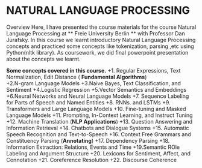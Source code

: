 # NATURAL LANGUAGE PROCESSING
Overview Here, I have presented the course materials  for the course Natural Language Processing at ** Freie University Berlin ** with Professor Dan Jurafsky. In this course we learnt introductory Natural Language Processing concepts and practiced some concepts like tokenization, parsing ,etc using Python(nltk library). As coursework, we did final powerpoint presentation about the concepts we learnt.

**Some concepts covered in this course.**
+1. Regular Expressions, Text Normalization, Edit Distance ( **Fundamental Algorithms**) <br />
+2.N-gram Language Models
+3.Naive Bayes, Text Classification, and Sentiment
+4.Logistic Regression
+5.Vector Semantics and Embeddings
+6.Neural Networks and Neural Language Models
+7. Sequence Labeling for Parts of Speech and Named Entities
+8. RNNs. and LSTMs
+9. Transformers and Large Language Models
+10. Fine-tuning and Masked Language Models
+11. Prompting, In-Context Learning, and Instruct Tuning
+12.  Machine Translation (**NLP Applications**)
+13. Question Answering and Information Retrieval
+14. Chatbots and Dialogue Systems
+15. Automatic Speech Recognition and Text-to-Speech
+16. Context Free Grammars and Constituency Parsing (**Annotating**)
+17. Dependency Parsing
+18. Information Extraction: Relations, Events and Time
+19.Semantic ROle Labeling and Argument Structure
+20. Lexicons for Sentiment, Affect, and Connotation
+21. Coreference Resolution
+22. Discourse Coherence

